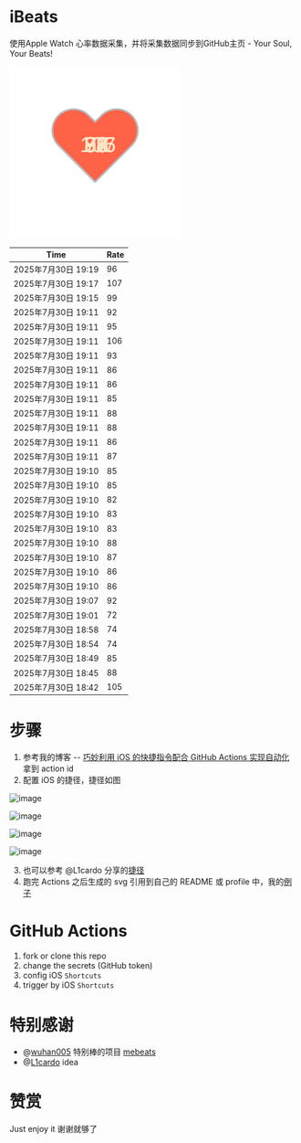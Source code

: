 # iBeats
使用Apple Watch 心率数据采集，并将采集数据同步到GitHub主页 - Your Soul, Your Beats!

![](./files/heart.svg)

<!--START_SECTION:my_heart_rate-->
| Time | Rate | 
 | ---- | ---- | 
| 2025年7月30日 19:19 | 96 |
| 2025年7月30日 19:17 | 107 |
| 2025年7月30日 19:15 | 99 |
| 2025年7月30日 19:11 | 92 |
| 2025年7月30日 19:11 | 95 |
| 2025年7月30日 19:11 | 106 |
| 2025年7月30日 19:11 | 93 |
| 2025年7月30日 19:11 | 86 |
| 2025年7月30日 19:11 | 86 |
| 2025年7月30日 19:11 | 85 |
| 2025年7月30日 19:11 | 88 |
| 2025年7月30日 19:11 | 88 |
| 2025年7月30日 19:11 | 86 |
| 2025年7月30日 19:11 | 87 |
| 2025年7月30日 19:10 | 85 |
| 2025年7月30日 19:10 | 85 |
| 2025年7月30日 19:10 | 82 |
| 2025年7月30日 19:10 | 83 |
| 2025年7月30日 19:10 | 83 |
| 2025年7月30日 19:10 | 88 |
| 2025年7月30日 19:10 | 87 |
| 2025年7月30日 19:10 | 86 |
| 2025年7月30日 19:10 | 86 |
| 2025年7月30日 19:07 | 92 |
| 2025年7月30日 19:01 | 72 |
| 2025年7月30日 18:58 | 74 |
| 2025年7月30日 18:54 | 74 |
| 2025年7月30日 18:49 | 85 |
| 2025年7月30日 18:45 | 88 |
| 2025年7月30日 18:42 | 105 |

<!--END_SECTION:my_heart_rate-->

# 步骤
1. 参考我的博客 -- [巧妙利用 iOS 的快捷指令配合 GitHub Actions 实现自动化](https://github.com/yihong0618/gitblog/issues/198) 拿到 action id
2. 配置 iOS 的捷径，捷径如图

![image](https://user-images.githubusercontent.com/15976103/122154218-0db0b480-ce97-11eb-93bb-5aec07c558dc.png)

![image](https://user-images.githubusercontent.com/15976103/122154236-186b4980-ce97-11eb-8e4b-70551a0391ae.png)

![image](https://user-images.githubusercontent.com/15976103/122154268-2d47dd00-ce97-11eb-902e-3acf292265a9.png)

![image](https://user-images.githubusercontent.com/15976103/122174055-fa144680-ceb4-11eb-9be2-3eb83cd516f7.png)

3. 也可以参考 @L1cardo 分享的[捷径](https://www.icloud.com/shortcuts/6ab6047b459c41ad822ad6b94b1c03d4)
4. 跑完 Actions 之后生成的 svg 引用到自己的 README 或 profile 中，我的[例子](https://github.com/yihong0618) 

# GitHub Actions

1. fork or clone this repo
2. change the secrets (GitHub token)
3. config iOS `Shortcuts` 
4. trigger by iOS `Shortcuts`

# 特别感谢
- @[wuhan005](https://github.com/wuhan005) 特别棒的项目 [mebeats](https://github.com/wuhan005/mebeats)
- @[L1cardo](https://github.com/L1cardo) idea

# 赞赏
Just enjoy it
谢谢就够了

